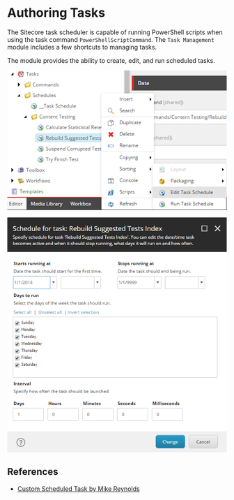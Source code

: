 # Authoring Tasks

The Sitecore task scheduler is capable of running PowerShell scripts when using the task command `PowerShellScriptCommand`. The `Task Management` module includes a few shortcuts to managing tasks.

The module provides the ability to create, edit, and run scheduled tasks.

![Scheduled Task Menu](../../../.gitbook/assets/context-menu-task-scheduler.png)

![Edit Scheduled Task](../../../.gitbook/assets/context-menu-task-scheduler-edit.png)

## References

* [Custom Scheduled Task by Mike Reynolds](https://sitecorejunkie.com/2014/05/31/execute-powershell-scripts-in-scheduled-tasks-using-sitecore-powershell-extensions/)

